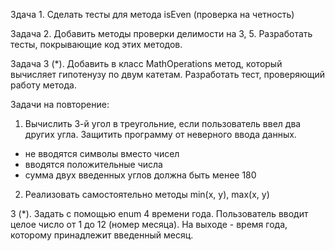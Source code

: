 Здача 1.
Сделать тесты для метода isEven (проверка на четность)

Задача 2. 
Добавить методы проверки делимости на 3, 5.
Разработать тесты, покрывающие код этих методов.

Задача 3 (*).
Добавить в класс MathOperations метод, который вычисляет гипотенузу по двум катетам.
Разработать тест, проверяющий работу метода.


Задачи на повторение:
1. Вычислить 3-й угол в треугольние, если пользователь ввел два других угла.
   Защитить программу от неверного ввода данных.
- не вводятся символы вместо чисел
- вводятся положительные числа
- сумма двух введенных углов должна быть менее 180 

2. Реализовать самостоятельно методы min(x, y), max(x, y)

3 (*). Задать с помощью enum 4 времени года. Пользователь вводит целое число от 1 до 12 (номер месяца).
   На выходе - время года, которому принадлежит введенный месяц.











